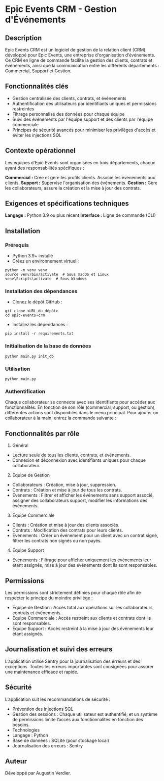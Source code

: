 # Epic Events CRM - Gestion d'Événements

## Description
Epic Events CRM est un logiciel de gestion de la relation client (CRM) développé pour Epic Events, une entreprise d'organisation d'événements. Ce CRM en ligne de commande facilite la gestion des clients, contrats et événements, ainsi que la communication entre les différents départements : Commercial, Support et Gestion.

## Fonctionnalités clés
- Gestion centralisée des clients, contrats, et événements
- Authentification des utilisateurs par identifiants uniques et permissions restreintes
- Filtrage personnalisé des données pour chaque équipe
- Suivi des événements par l'équipe support et des clients par l'équipe commerciale
- Principes de sécurité avancés pour minimiser les privilèges d'accès et éviter les injections SQL

## Contexte opérationnel
Les équipes d'Epic Events sont organisées en trois départements, chacun ayant des responsabilités spécifiques :

**Commercial :** Crée et gère les profils clients. Associe les événements aux clients.
**Support :** Supervise l'organisation des événements.
**Gestion :** Gère les collaborateurs, assure la création et la mise à jour des contrats.

## Exigences et spécifications techniques
**Langage :** Python 3.9 ou plus récent
**Interface :** Ligne de commande (CLI)

## Installation
### Prérequis
- Python 3.9+ installé
- Créez un environnement virtuel :
```
python -m venv venv
source venv/bin/activate  # Sous macOS et Linux
venv\Scripts\activate  # Sous Windows
```
### Installation des dépendances
- Clonez le dépôt GitHub :
```
git clone <URL_du_dépôt>
cd epic-events-crm
```
- Installez les dépendances :
```
pip install -r requirements.txt
```
### Initialisation de la base de données
```
python main.py init_db
```
### Utilisation
```
python main.py
```
### Authentification
Chaque collaborateur se connecte avec ses identifiants pour accéder aux fonctionnalités. En fonction de son rôle (commercial, support, ou gestion), différentes actions sont disponibles dans le menu principal.
Pour ajouter un collaborateur à la main, entrez la commande suivante :


## Fonctionnalités par rôle
1. Général
- Lecture seule de tous les clients, contrats, et événements.
- Connexion et déconnexion avec identifiants uniques pour chaque collaborateur.
2. Équipe de Gestion
- Collaborateurs : Création, mise à jour, suppression.
- Contrats : Création et mise à jour de tous les contrats.
- Événements : Filtrer et afficher les événements sans support associé, assigner des collaborateurs support, modifier les informations des événements.
3. Équipe Commerciale
- Clients : Création et mise à jour des clients associés.
- Contrats : Modification des contrats pour leurs clients.
- Événements : Créer un événement pour un client avec un contrat signé, filtrer les contrats non signés ou non payés.
4. Équipe Support
- Événements : Filtrage pour afficher uniquement les événements leur étant assignés, mise à jour des événements dont ils sont responsables.

## Permissions
Les permissions sont strictement définies pour chaque rôle afin de respecter le principe du moindre privilège :

- Équipe de Gestion : Accès total aux opérations sur les collaborateurs, contrats et événements.
- Équipe Commerciale : Accès restreint aux clients et contrats dont ils sont responsables.
- Équipe Support : Accès restreint à la mise à jour des événements leur étant assignés.

## Journalisation et suivi des erreurs
L’application utilise Sentry pour la journalisation des erreurs et des exceptions. Toutes les erreurs importantes sont consignées pour assurer une maintenance efficace et rapide.

## Sécurité
L’application suit les recommandations de sécurité :

- Prévention des injections SQL
- Gestion des sessions : Chaque utilisateur est authentifié, et un système de permissions limite l’accès aux fonctionnalités en fonction des besoins.
- Technologies
- Langage : Python
- Base de données : SQLite (pour stockage local)
- Journalisation des erreurs : Sentry

## Auteur
Développé par Augustin Verdier.
